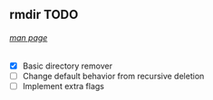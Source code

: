 ## rmdir TODO
###### [man page](https://linux.die.net/man/1/rmdir)

- [X] Basic directory remover
- [ ] Change default behavior from recursive deletion
- [ ] Implement extra flags
